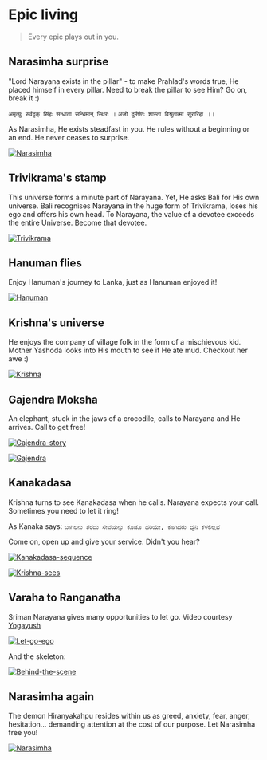 # Epic living

> Every epic plays out in you.

## Narasimha surprise

"Lord Narayana exists in the pillar" - to make Prahlad's words true,
He placed himself in every pillar.
Need to break the pillar to see Him? Go on, break it :)

`अमृत्युः सर्वदृक् सिंहः सन्धाता सन्धिमान् स्थिरः ।`
`अजो दुर्मर्षणः शास्ता विश्रुतात्मा सुरारिहा ।।`

As Narasimha, He exists steadfast in you.
He rules without a beginning or an end. He never ceases to surprise.

[![Narasimha](https://img.youtube.com/vi/PjPWgdPdieo/0.jpg)](https://www.youtube.com/watch?v=PjPWgdPdieo)

## Trivikrama's stamp

This universe forms a minute part of Narayana.
Yet, He asks Bali for His own universe.
Bali recognises Narayana in the huge form of Trivikrama,
loses his ego and offers his own head.
To Narayana, the value of a devotee exceeds the entire Universe. Become that devotee.

[![Trivikrama](https://img.youtube.com/vi/6JlNsfA-2pY/0.jpg)](https://www.youtube.com/watch?v=6JlNsfA-2pY)

## Hanuman flies

Enjoy Hanuman's journey to Lanka, just as Hanuman enjoyed it!

[![Hanuman](https://img.youtube.com/vi/mtkjpxaJOhI/0.jpg)](https://www.youtube.com/watch?v=mtkjpxaJOhI)

## Krishna's universe

He enjoys the company of village folk in the form of a mischievous kid.
Mother Yashoda looks into His mouth to see if He ate mud.
Checkout her awe :)

[![Krishna](https://img.youtube.com/vi/UZ7MBGPtXBg/0.jpg)](https://www.youtube.com/watch?v=UZ7MBGPtXBg)

## Gajendra Moksha

An elephant, stuck in the jaws of a crocodile, calls to Narayana and He arrives.
Call to get free!

[![Gajendra-story](https://img.youtube.com/vi/X7rOZ1SaFoI/0.jpg)](https://www.youtube.com/watch?v=X7rOZ1SaFoI)

[![Gajendra](https://img.youtube.com/vi/1KqJu-tth_c/0.jpg)](https://www.youtube.com/watch?v=1KqJu-tth_c)

## Kanakadasa

Krishna turns to see Kanakadasa when he calls. Narayana expects your call.
Sometimes you need to let it ring!

As Kanaka says:
`ಬಾಗಿಲನು ತೆರೆದು ಸೇವೆಯನ್ನು ಕೊಡೊ ಹರಿಯೇ, ಕೂಗಿದರು ಧ್ವನಿ ಕೆಳಲಿಲ್ಲವೆ`

Come on, open up and give your service. Didn't you hear?

[![Kanakadasa-sequence](https://img.youtube.com/vi/ItrnnqIhhGI/0.jpg)](https://www.youtube.com/watch?v=ItrnnqIhhGI)

[![Krishna-sees](https://img.youtube.com/vi/Cs57pRloChs/0.jpg)](https://www.youtube.com/watch?v=Cs57pRloChs)

## Varaha to Ranganatha

Sriman Narayana gives many opportunities to let go. Video courtesy [Yogayush](https://www.instagram.com/yogaayush/)

[![Let-go-ego](https://img.youtube.com/vi/LN_bylRMHGM/0.jpg)](https://www.youtube.com/watch?v=LN_bylRMHGM)

And the skeleton:

[![Behind-the-scene](https://img.youtube.com/vi/KosjoKLuTc4/0.jpg)](https://www.youtube.com/watch?v=KosjoKLuTc4)

## Narasimha again

The demon Hiranyakahpu resides within us as greed, anxiety, fear, anger, hesitation... demanding attention at the cost of our purpose. Let Narasimha free you!

[![Narasimha](https://img.youtube.com/vi/3LkdWJNykSs/0.jpg)](https://www.youtube.com/watch?v=3LkdWJNykSs)
